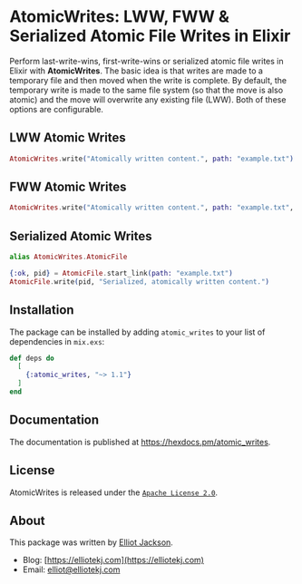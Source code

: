 # AtomicWrites: LWW, FWW & Serialized Atomic File Writes in Elixir

Perform last-write-wins, first-write-wins or serialized atomic file writes in
Elixir with **AtomicWrites**. The basic idea is that writes are made to a
temporary file and then moved when the write is complete. By default, the
temporary write is made to the same file system (so that the move is also
atomic) and the move will overwrite any existing file (LWW). Both of these
options are configurable.

## LWW Atomic Writes

```elixir
AtomicWrites.write("Atomically written content.", path: "example.txt")
```

## FWW Atomic Writes

```elixir
AtomicWrites.write("Atomically written content.", path: "example.txt", overwrite?: false)
```

## Serialized Atomic Writes

``` elixir
alias AtomicWrites.AtomicFile

{:ok, pid} = AtomicFile.start_link(path: "example.txt")
AtomicFile.write(pid, "Serialized, atomically written content.")
```

## Installation

The package can be installed by adding `atomic_writes` to your list of
dependencies in `mix.exs`:

```elixir
def deps do
  [
    {:atomic_writes, "~> 1.1"}
  ]
end
```

## Documentation

The documentation is published at <https://hexdocs.pm/atomic_writes>.

## License

AtomicWrites is released under the [`Apache License
2.0`](https://github.com/elliotekj/atomic_writes/blob/main/LICENSE).

## About

This package was written by [Elliot Jackson](https://elliotekj.com).

- Blog: [https://elliotekj.com](https://elliotekj.com)
- Email: elliot@elliotekj.com

